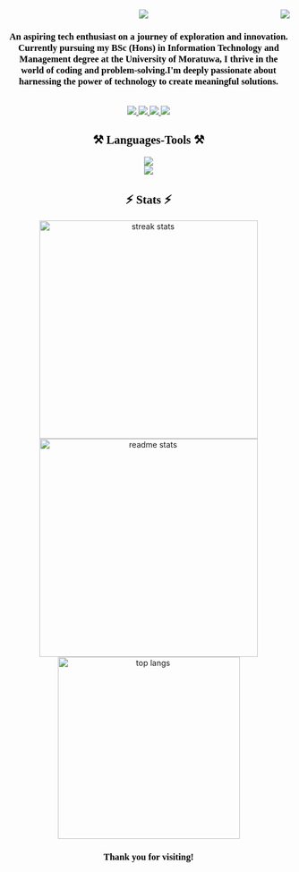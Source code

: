 <div align="center">
  <img align="right" src="https://visitor-badge.laobi.icu/badge?page_id=ReezmaCader.ReezmaCader"/>
  <h1 style="font-family: 'Times New Roman', Times, serif; color: #000000;">
    <img src="https://readme-typing-svg.herokuapp.com/?font=Times+New+Roman&size=35&center=true&vCenter=true&width=500&height=70&duration=4000&lines=Hi+There!+👋+I'm+Reezma+Cader!;&color=000000;">
  </h1>
  

  <h3 style="font-family: 'Times New Roman', Times, serif; color: #000000;">An aspiring tech enthusiast on a journey of exploration and innovation. Currently pursuing my BSc (Hons) in Information Technology and Management degree at the University of Moratuwa, I thrive in the world of coding and problem-solving.I'm deeply passionate about harnessing the power of technology to create meaningful solutions.</h3>
  <br/>
  <div>
    <a href="mailto:reezmacader2001@gmail.com">
      <img src="https://img.shields.io/badge/Gmail-333333?style=for-the-badge&logo=gmail&logocolor=red" target="_blank"/>
    </a>
    <a href="https://www.linkedin.com/in/reezma-cader-14a321253/" target_blank">
      <img src="https://img.shields.io/badge/LinkedIn-0077B5?style=for-the-badge&logo=linkedin&logocolor=white" target="_blank"/>
    </a>
    <a href="https://www.instagram.com/_ree.zzz_" target_blank">
      <img src="https://img.shields.io/badge/Instagram-E4405F?style=for-the-badge&logo=instagram&logoColor=white" target="_blank"/>
    </a>
    <a href="https://github.com/ReezmaCader" target_blank">
      <img src="https://img.shields.io/badge/GitHub-100000?style=for-the-badge&logo=github&logoColor=white" target="_blank"/>
    </a>
  </div>

  <h2 align="center" style="font-family: 'Times New Roman', Times, serif; color: #000000;">⚒️ Languages-Tools ⚒️</h2>
  <div align="center">
    <a href="https://skillicons.dev">
      <img src="https://skillicons.dev/icons?i=github,javascript,c,java,vscode"/><br>
      <img src="https://skillicons.dev/icons?i=mysql,html,css,php,git,arduino"/>
    </a>
  </div>

  <h2 align="center" style="font-family: 'Times New Roman', Times, serif; color: #000000;">⚡ Stats ⚡</h2>
  <div align="center">
    <img width="390" src="https://streak-stats.demolab.com/?user=ReezmaCader&count_private=true&theme=react&border_radius=10" alt="streak stats"/>
    <img width="390" src="https://github-readme-stats.vercel.app/api?username=ReezmaCader&count_private=true&show_icons=true&theme=react&rank_icon=github&border_radius=10" alt="readme stats"/>
    <br> 
    <img width="325" src="https://github-readme-stats.vercel.app/api/top-langs/?username=ReezmaCader&langs_count=8&layout=compact&theme=react&border_radius=10" alt="top langs"/>
  </div>
  
  <h3 style="font-family: 'Times New Roman', Times, serif; color: #000000;">Thank you for visiting!</h3>
</div>
